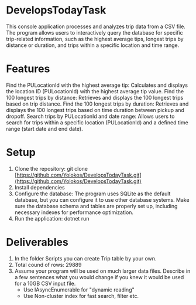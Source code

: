 # DevelopsTodayTask

This console application processes and analyzes trip data from a CSV file. The program allows users to interactively query the database for specific trip-related information, such as the highest average tips, longest trips by distance or duration, and trips within a specific location and time range.

# Features

Find the PULocationId with the highest average tip: Calculates and displays the location ID (PULocationId) with the highest average tip value.
Find the 100 longest trips by distance: Retrieves and displays the 100 longest trips based on trip distance.
Find the 100 longest trips by duration: Retrieves and displays the 100 longest trips based on time duration between pickup and dropoff.
Search trips by PULocationId and date range: Allows users to search for trips within a specific location (PULocationId) and a defined time range (start date and end date).

# Setup

1. Clone the repository: git clone [https://github.com/Yolokos/DevelopsTodayTask.git](https://github.com/Yolokos/DevelopsTodayTask.git)
2. Install dependencies
3. Configure the database:
    The program uses SQLite as the default database, but you can configure it to use other database systems.
    Make sure the database schema and tables are properly set up, including necessary indexes for performance optimization.
4. Run the application: dotnet run

# Deliverables

1. In the folder Scripts you can create Trip table by your own.
2. Total cound of rows: 29889
3. Assume your program will be used on much larger data files. Describe in a few sentences what you would change if you knew it would be used for a 10GB CSV input file.
   - Use IAsyncEnumerable for "dynamic reading"
   - Use Non-cluster index for fast search, filter etc.
